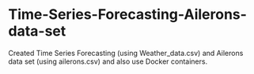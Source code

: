# Time-Series-Forecasting-Ailerons-data-set
Created Time Series Forecasting (using Weather_data.csv) and Ailerons data set (using ailerons.csv) and also use Docker containers.

